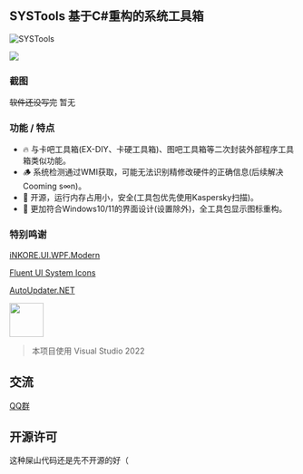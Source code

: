 ## SYSTools 基于C#重构的系统工具箱

![SYSTools](https://socialify.git.ci/Hikarisame-Technology/SYSTools/image?description=1&font=Jost&forks=1&issues=1&language=1&logo=https%3A%2F%2Fone.hksstudio.work%2Fd%2FOther%2FOther_Resource%2FSYSTools_LOGO.svg&name=1&owner=1&pattern=Floating%20Cogs&pulls=1&stargazers=1&theme=Dark)
  
![](https://img.shields.io/badge/Language-C%23-blue)

  
### 截图
  
~~软件还没写完~~ 暂无

### 功能 / 特点

- 🔥 与卡吧工具箱(EX-DIY、卡硬工具箱)、图吧工具箱等二次封装外部程序工具箱类似功能。  
- 🪵 系统检测通过WMI获取，可能无法识别精修改硬件的正确信息(后续解决Cooming s∞n)。  
- 🍕 开源，运行内存占用小，安全(工具包优先使用Kaspersky扫描)。  
- 💫 更加符合Windows10/11的界面设计(设置除外)，全工具包显示图标重构。

### 特别鸣谢 

[iNKORE.UI.WPF.Modern](https://github.com/iNKORE-NET/UI.WPF.Modern)

[Fluent UI System Icons](https://github.com/microsoft/fluentui-system-icons)

[AutoUpdater.NET](https://github.com/ravibpatel/AutoUpdater.NET)

<img src="https://visualstudio.microsoft.com/wp-content/uploads/2021/10/Product-Icon.svg" width="60"/>

>本项目使用 Visual Studio 2022

## 交流

[QQ群](https://jq.qq.com/?_wv=1027&k=OdcgcHfD)

## 开源许可

这种屎山代码还是先不开源的好（
